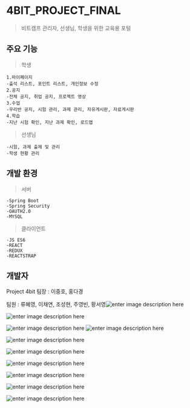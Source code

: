 # 4BIT_PROJECT_FINAL

>비트캠프 관리자, 선생님, 학생을 위한 교육용 포털 

## 주요 기능

	

> 학생

	1.마이페이지
	-출석 리스트, 포인트 리스트, 개인정보 수정
	2.공지
	-전체 공지, 취업 공지, 프로젝트 영상
	3.수업
	-우리반 공지, 시험 관리, 과제 관리, 자유게시판, 자료게시판
	4.학습
	-지난 시험 확인, 지난 과제 확인, 로드맵
	
	

> 선생님

	-시험, 과제 출제 및 관리
	-학생 현황 관리
	

## 개발 환경

> 서버
> 
	-Spring Boot
	-Spring Security
	-OAUTH2.0
	-MYSQL
	
>클라이언트
>
	-JS ES6
	-REACT
	-REDUX
	-REACTSTRAP

## 개발자
Project 4bit
팀장 : 이중호, 홍다경

팀원 : 류혜영, 이채연, 조성현, 주영빈, 황서영![enter image description here](https://lh3.googleusercontent.com/70vL65-iUczmquVSM0nZctImXOafHGZZIqtyoqt-urHpHADuXBevYSShr9arLuoJWE-uqhKqb8U "메인-상")

![enter image description here](https://lh3.googleusercontent.com/heM1JXUFY4XuhaWoXqFS0GQLdfRKMBNgMJsmhGSy68gWSoT3sb67SDWObQalTTWmP-DV2ULRl2A "메인-하")

![enter image description here](https://lh3.googleusercontent.com/i4OZLdcxHMwH8lEqaXoDR3sgatS1zU_5zKpqI8EwLAEQ1G4A8ebkdL7CgkMH8TrTxieFXgDebYs "내정보")
![enter image description here](https://lh3.googleusercontent.com/S_-91KZChcK_FbF5n4f7T-CxrKxjS7nh1M-RfdK2TT6WAD5cjj4TMEi7TPnx1oXRFGMCZ1x5nls "포인트")

![enter image description here](https://lh3.googleusercontent.com/jZK9yFyszi6KXLhHvyuYLM1IHCHMs49yGA0rraT31Iq_Di3kadVVHr9X7SQF0X202HgiiiSFu-8 "출석")

![enter image description here](https://lh3.googleusercontent.com/Vz-y07GvVrWxCJ0oymLB64IX23vRc0HIlnNDcymmemkUqzFAtCSuOArv6FXXA9zbGpu9SdSQK_g "게시판리스트")

![enter image description here](https://lh3.googleusercontent.com/F3LByHW7zU1e-gKzLDsvFh8BWWOnBLsGBIIYpTHZEkfC_XMr31dX4j0bZ5rXUvFtAvGjSHHCzRo "게시판내용")

![enter image description here](https://lh3.googleusercontent.com/zMXoz7v8kx_QBUy44YvcUYTNLZEP4ySl0RxpXICz2N0w31NpjgnhTyekAMl6iBYCqpZKpBWM5mA "지난시험")

![enter image description here](https://lh3.googleusercontent.com/QJ1MTNS5REX9Rw9h5wckyr19OMqqYniGkdHvWcZeg8ypQBwLvFO4HzHOnzbXne9a0V-1KMWRc4k "지난시험결과")

![enter image description here](https://lh3.googleusercontent.com/sjbz8dWkkLdxmPdVcGdqvYiBkdeeu5u46ni53OyiQF3xsxu80-x2z6o_WMN1eUEd4aJ-dPfNZ5E "로드맵")
<!--stackedit_data:
eyJoaXN0b3J5IjpbLTc5MjEzODM4MSwtNTE5MDQ1MTgzLC0yMD
Q3ODY5MjU1LDEwOTI1ODg2MCwtMTc5NDExMTY0NSwyMTI0OTY4
Njk3LC00MTYxNTU3NzksLTE5NzU5Nzk1OTddfQ==
-->